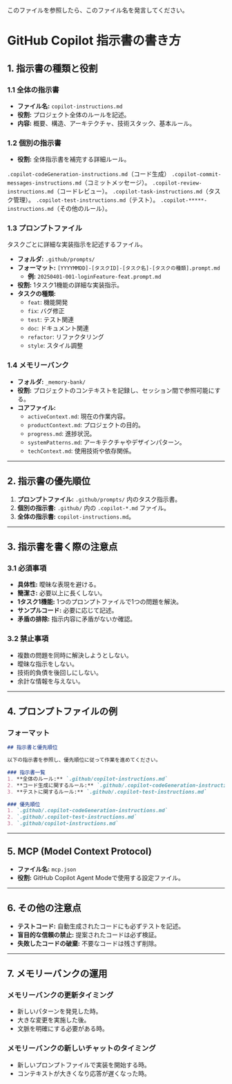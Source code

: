 このファイルを参照したら、このファイル名を発言してください。

# GitHub Copilot 指示書の書き方

## 1. 指示書の種類と役割

### 1.1 全体の指示書
- **ファイル名:** `copilot-instructions.md`
- **役割:** プロジェクト全体のルールを記述。
- **内容:** 概要、構造、アーキテクチャ、技術スタック、基本ルール。

### 1.2 個別の指示書

- **役割:** 全体指示書を補完する詳細ルール。

`.copilot-codeGeneration-instructions.md`（コード生成）
`.copilot-commit-messages-instructions.md`（コミットメッセージ）。
`.copilot-review-instructions.md`（コードレビュー）。
`.copilot-task-instructions.md`（タスク管理）。
`.copilot-test-instructions.md`（テスト）。
`.copilot-*****-instructions.md`（その他のルール）。

### 1.3 プロンプトファイル

タスクごとに詳細な実装指示を記述するファイル。

- **フォルダ:** `.github/prompts/`
- **フォーマット:** `[YYYYMMDD]-[タスクID]-[タスク名]-[タスクの種類].prompt.md`
  - **例:** `20250401-001-loginFeature-feat.prompt.md`
- **役割:** 1タスク1機能の詳細な実装指示。
- **タスクの種類:**
  - `feat`: 機能開発
  - `fix`: バグ修正
  - `test`: テスト関連
  - `doc`: ドキュメント関連
  - `refactor`: リファクタリング
  - `style`: スタイル調整

### 1.4 メモリーバンク
- **フォルダ:** `_memory-bank/`
- **役割:** プロジェクトのコンテキストを記録し、セッション間で参照可能にする。
- **コアファイル:**
  - `activeContext.md`: 現在の作業内容。
  - `productContext.md`: プロジェクトの目的。
  - `progress.md`: 進捗状況。
  - `systemPatterns.md`: アーキテクチャやデザインパターン。
  - `techContext.md`: 使用技術や依存関係。

---

## 2. 指示書の優先順位

1. **プロンプトファイル:** `.github/prompts/` 内のタスク指示書。
2. **個別の指示書:** `.github/` 内の `.copilot-*.md` ファイル。
3. **全体の指示書:** `copilot-instructions.md`。

---

## 3. 指示書を書く際の注意点

### 3.1 必須事項
- **具体性:** 曖昧な表現を避ける。
- **簡潔さ:** 必要以上に長くしない。
- **1タスク1機能:** 1つのプロンプトファイルで1つの問題を解決。
- **サンプルコード:** 必要に応じて記述。
- **矛盾の排除:** 指示内容に矛盾がないか確認。

### 3.2 禁止事項
- 複数の問題を同時に解決しようとしない。
- 曖昧な指示をしない。
- 技術的負債を後回しにしない。
- 余計な情報を与えない。

---

## 4. プロンプトファイルの例

### フォーマット
```markdown
## 指示書と優先順位

以下の指示書を参照し、優先順位に従って作業を進めてください。

### 指示書一覧
1. **全体のルール:** `.github/copilot-instructions.md`
2. **コード生成に関するルール:** `.github/.copilot-codeGeneration-instructions.md`
3. **テストに関するルール:** `.github/.copilot-test-instructions.md`

### 優先順位
1. `.github/.copilot-codeGeneration-instructions.md`
2. `.github/.copilot-test-instructions.md`
3. `.github/copilot-instructions.md`
```

---

## 5. MCP (Model Context Protocol)

- **ファイル名:** `mcp.json`
- **役割:** GitHub Copilot Agent Modeで使用する設定ファイル。

---

## 6. その他の注意点

- **テストコード:** 自動生成されたコードにも必ずテストを記述。
- **盲目的な信頼の禁止:** 提案されたコードは必ず検証。
- **失敗したコードの破棄:** 不要なコードは残さず削除。

---

## 7. メモリーバンクの運用

### メモリーバンクの更新タイミング
- 新しいパターンを発見した時。
- 大きな変更を実施した後。
- 文脈を明確にする必要がある時。

### メモリーバンクの新しいチャットのタイミング
- 新しいプロンプトファイルで実装を開始する時。
- コンテキストが大きくなり応答が遅くなった時。



